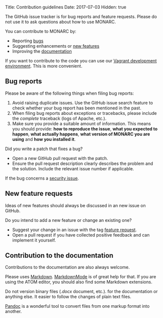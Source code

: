Title: Contribution guidelines
Date: 2017-07-03
Hidden: true

The GitHub issue tracker is for bug reports and feature requests.
Please do not use it to ask questions about how to use MONARC.

You can contribute to MONARC by:

* Reporting [bugs](https://github.com/monarc-project/MonarcAppFO/issues/new?labels=bug)
* Suggesting enhancements or [new features](https://github.com/monarc-project/MonarcAppFO/issues/new?labels=feature+request)
* Improving the [documentation](https://github.com/monarc-project/MonarcAppFO/issues/new?labels=documentation)

If you want to contribute to the code you can use our
[Vagrant development environment](https://github.com/monarc-project/MonarcAppFO/tree/master/vagrant).
This is more convenient.

## Bug reports

Please be aware of the following things when filing bug reports:

1. Avoid raising duplicate issues. Use the GitHub issue search feature
   to check whether your bug report has been mentioned in the past.
2. When filing bug reports about exceptions or tracebacks, please include the
   *complete* traceback (logs of Apache, etc.).
3. Make sure you provide a suitable amount of information. This
   means you should provide: **how to reproduce the issue**,
   **what you expected to happen**, **what actually happens**,
   **what version of MONARC you are using** and  **how you installed it**.

Did you write a patch that fixes a bug?

* Open a new GitHub pull request with the patch.
* Ensure the pull request description clearly describes the problem and the
  solution. Include the relevant issue number if applicable.

If the bug concerns a
[security issue](/pages/community/vulnerability-disclosure).

## New feature requests

Ideas of new features should always be discussed in an new issue on GitHub.

Do you intend to add a new feature or change an existing one?

* Suggest your change in an issue with the tag [feature request](https://github.com/monarc-project/MonarcAppFO/issues/new?labels=feature+request).
* Open a pull request if you have collected positive feedback and can implement it yourself.


## Contribution to the documentation

Contributions to the documentation are also always welcome.

Please uses
[Markdown](https://daringfireball.net/projects/markdown/).
[MarkdownMode](https://www.emacswiki.org/emacs/MarkdownMode) is of great help
for that. If you are using the ATOM editor, you should also find some Markdown
extensions.

Do not version binary files (*.docx* document, etc.). for the
documentation or anything else. It easier to follow the changes of plain text
files.

[Pandoc](http://pandoc.org/) is a wonderful tool to convert files from one
markup format into another.
